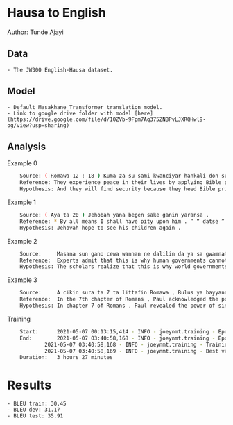 # Hausa to English

Author: Tunde Ajayi

## Data

	- The JW300 English-Hausa dataset.
	
## Model

	- Default Masakhane Transformer translation model.
	- Link to google drive folder with model [here](https://drive.google.com/file/d/10ZVb-9Fpm7Aq375ZNBPvLJXRQHwl9-og/view?usp=sharing)
	
## Analysis

Example 0
```sh
	Source: ( Romawa 12 : 18 ) Kuma za su sami kwanciyar hankali don suna bin ƙa’idodin Littafi Mai Tsarki . — Ishaya 48 : 18 .
 	Reference: They experience peace in their lives by applying Bible principles . ​ — Isaiah 48 : 18 .
 	Hypothesis: And they will find security because they heed Bible principles . ​ — Isaiah 48 : 18 .
```

Example 1
```sh
	Source: ( Aya ta 20 ) Jehobah yana begen sake ganin yaransa .
 	Reference: * By all means I shall have pity upon him . ” “ datse ” miyagu don nagargarun mutane su ji daɗin zama a duniya .
 	Hypothesis: Jehovah hope to see his children again .
```

Example 2
```sh
	Source:     Masana sun gano cewa wannan ne dalilin da ya sa gwamnatocin duniya ba za su iya kawo ƙarshen cin hanci da rashawa ba .
 	Reference:  Experts admit that this is why human governments cannot eliminate corruption .
 	Hypothesis: The scholars realize that this is why world governments cannot bring an end to corruption and corruption .
```

Example 3
```sh
	Source:     A cikin sura ta 7 ta littafin Romawa , Bulus ya bayyana ikon zunubi a jikinmu ajizi .
 	Reference:  In the 7th chapter of Romans , Paul acknowledged the power of sin on the imperfect flesh .
 	Hypothesis: In chapter 7 of Romans , Paul revealed the power of sin in our imperfect flesh .
```

Training
```sh
	Start:  	2021-05-07 00:13:15,414 - INFO - joeynmt.training - Epoch   1, Step:      100, Batch Loss:     5.689338, Tokens per Sec:    27994, Lr: 0.000300
 	End:		2021-05-07 03:40:58,168 - INFO - joeynmt.training - Epoch  60: total training loss 4255.26
			2021-05-07 03:40:58,168 - INFO - joeynmt.training - Training ended after  60 epochs.
			2021-05-07 03:40:58,169 - INFO - joeynmt.training - Best validation result (greedy) at step   151000:   4.69 ppl.
	Duration: 	3 hours 27 minutes
```

# Results
	- BLEU train: 30.45
	- BLEU dev: 31.17
	- BLEU test: 35.91
